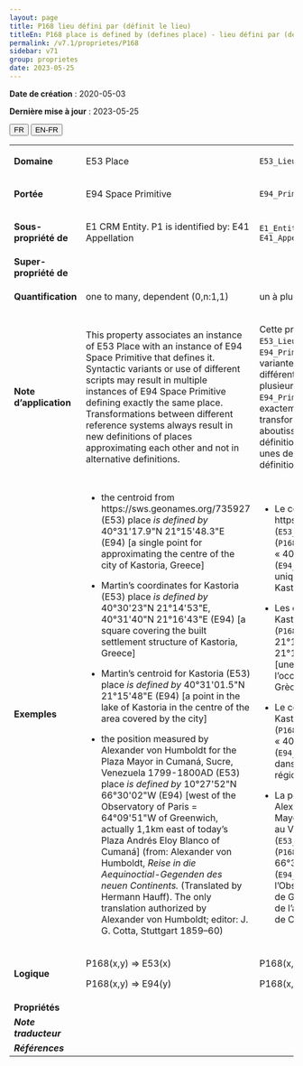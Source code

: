 ```yaml
---
layout: page
title: P168 lieu défini par (définit le lieu)
titleEn: P168 place is defined by (defines place) - lieu défini par (définit le lieu)
permalink: /v7.1/proprietes/P168
sidebar: v71
group: proprietes
date: 2023-05-25
---
```


**Date de création** : 2020-05-03

**Dernière mise à jour** : 2023-05-25

<div class="lang-buttons">
 <button id="fr" class="activate">FR</button>
 <button id="en-fr">EN-FR</button>
</div>

<table>
<tbody>
<tr>
<td><strong>Domaine</strong></td>
<td class="en">
<p>E53 Place</p>
</td>
<td>
<p><code class="language-plaintext highlighter-rouge">E53_Lieu</code></p>
</td>
</tr>
<tr>
<td><strong>Portée</strong></td>
<td class="en">
<p>E94 Space Primitive</p>
</td>
<td>
<p><code class="language-plaintext highlighter-rouge">E94_Primitive_spatiale</code></p>
</td>
</tr>
<tr>
<td><strong>Sous-propriété de</strong></td>
<td class="en">
<p>E1 CRM Entity. P1 is identified by: E41 Appellation</p>
</td>
<td>
<p><code class="language-plaintext highlighter-rouge">E1_Entité_CRM</code>. <code class="language-plaintext highlighter-rouge">P1_est_identifié_par</code> :  <code class="language-plaintext highlighter-rouge">E41_Appellation</code></p>
</td>
</tr>
<tr>
<td><strong>Super-propriété de</strong></td>
<td class="en">
</td>
<td>
</td>
</tr>
<tr>
<td><strong>Quantification</strong></td>
<td class="en">
<p>one to many, dependent (0,n:1,1)</p>
</td>
<td>
<p>un à plusieurs, dépendant (0,n:1,1)</p>
</td>
</tr>
<tr>
<td><strong>Note d’application</strong></td>
<td class="en">
<p>This property associates an instance of E53 Place with an instance of E94 Space Primitive that defines it. Syntactic variants or use of different scripts may result in multiple instances of E94 Space Primitive defining exactly the same place. Transformations between different reference systems always result in new definitions of places approximating each other and not in alternative definitions.</p>
</td>
<td>
<p>Cette propriété associe une instance de <code class="language-plaintext highlighter-rouge">E53_Lieu</code> à une instance de <code class="language-plaintext highlighter-rouge">E94_Primitive_spatiale</code> qui la définit. Les variantes syntaxiques ou l’utilisation de différentes écritures peuvent mener à plusieurs instances de  <code class="language-plaintext highlighter-rouge">E94_Primitive_spatiale</code> définissant exactement le même lieu. Les transformations d’un référentiel à un autre aboutissent toujours à de nouvelles définitions des lieux se rapprochant les unes des autres et non pas à des définitions alternatives.</p>
</td>
</tr>
<tr>
<td><strong>Exemples</strong></td>
<td class="en">
<ul>
<li><p>the centroid from https://sws.geonames.org/735927 (E53) place <em>is defined by</em> 40°31'17.9"N 21°15'48.3"E (E94) [a single point for approximating the centre of the city of Kastoria, Greece]</p>
</li>
<li><p>Martin’s coordinates for Kastoria (E53) place <em>is defined by</em> 40°30'23"N 21°14'53"E, 40°31'40"N 21°16'43"E (E94) [a square covering the built settlement structure of Kastoria, Greece]</p>
</li>
<li><p>Martin’s centroid for Kastoria (E53) place<em> is defined by</em> 40°31'01.5"N 21°15'48"E (E94) [a point in the lake of Kastoria in the centre of the area covered by the city]</p>
</li>
<li><p>the position measured by Alexander von Humboldt for the Plaza Mayor in Cumaná, Sucre, Venezuela 1799-1800AD (E53) place <em>is defined by</em> 10°27'52"N 66°30'02"W (E94) [west of the Observatory of Paris = 64°09'51"W of Greenwich, actually 1,1km east of today’s Plaza Andrés Eloy Blanco of Cumaná] (from: Alexander von Humboldt, <em>Reise in die Aequinoctial-Gegenden des neuen Continents.</em> (Translated by Hermann Hauff). The only translation authorized by Alexander von Humboldt; editor: J. G. Cotta, Stuttgart 1859–60)</p>
</li>
</ul>
</td>
<td>
<ul>
<li><p>Le centroïde du lieu https://sws.geonames.org/735927 (<code class="language-plaintext highlighter-rouge">E53_Lieu</code>) est défini par (<code class="language-plaintext highlighter-rouge">P168_lieu_défini_par</code>) « 40°31'17.9"N 21°15'48.3"E » (<code class="language-plaintext highlighter-rouge">E94_Primitive_spatiale</code>) [un point unique estimant le centre de la ville de Kastoria en Grèce]</p>
</li>
<li><p>Les coordonnées de Martin pour le lieu Kastoria (<code class="language-plaintext highlighter-rouge">E53_Lieu</code>) sont définies par (<code class="language-plaintext highlighter-rouge">P168_lieu_défini_par</code>) « 40°30'23"N 21°14'53"E, 40°31'40"N 21°16'43"E » (<code class="language-plaintext highlighter-rouge">E94_Primitive_spatiale</code>) [une surface couvrant la structure de l’occupation de la ville de Kastoria en Grèce]</p>
</li>
<li><p>Le centroïde de Martin pour le lieu Kastoria (<code class="language-plaintext highlighter-rouge">E53_Lieu</code>) est défini par (<code class="language-plaintext highlighter-rouge">P168_lieu_défini_par</code>) « 40°31'01.5"N 21°15'48"E » (<code class="language-plaintext highlighter-rouge">E94_Primitive_spatiale</code>) [un point dans le lac de Kastoria au centre de la région couvert par la ville] </p>
</li>
<li><p>La position géographique mesurée par Alexander von Humboldt pour la Plaza Mayor à Cumaná, dans l’État de Sucre au Venezuela en 1799-1800 EC (<code class="language-plaintext highlighter-rouge">E53_Lieu</code>) est définie par (<code class="language-plaintext highlighter-rouge">P168_lieu_défini_par</code>) « 10°27'52"N 66°30'02"W » (<code class="language-plaintext highlighter-rouge">E94_Primitive_spatiale</code>) [à l’ouest de l’Observatoire de Paris = 64°09'51"W de Greenwich, soit 1,1 kilomètre à l’est de l’actuelle Plaza Andrés Eloy Blanco de Cumaná] (von Humboldt, 1859)</p>
</li>
</ul>
</td>
</tr>
<tr>
<td><strong>Logique</strong></td>
<td class="en">
<p>P168(x,y) ⇒ E53(x)</p>
<p>P168(x,y) ⇒ E94(y)</p>
</td>
<td>
<p>P168(x,y) ⇒ E53(x)</p>
<p>P168(x,y) ⇒ E94(y)</p>
</td>
</tr>
<tr>
<td><strong>Propriétés</strong></td>
<td class="en">
</td>
<td>
</td>
</tr>
<tr>
<td><strong><em>Note traducteur</em></strong></td>
<td colspan="2">
</td>
</tr>
<tr>
<td><strong><em>Références</em></strong></td>
<td colspan="2">
</td>
</tr>
</tbody>
</table>

